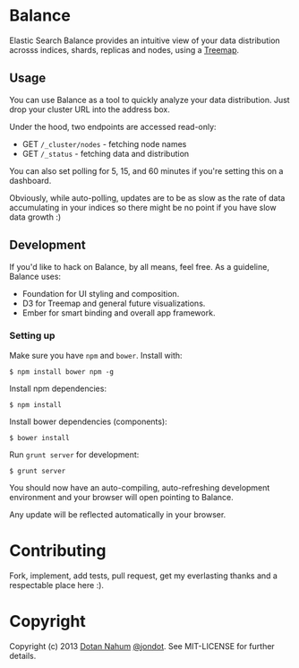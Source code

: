 # Balance

Elastic Search Balance provides an intuitive view of your data distribution acrosss indices, shards, replicas
and nodes, using a [Treemap](http://en.wikipedia.org/wiki/Treemapping).


## Usage

You can use Balance as a tool to quickly analyze your data distribution. Just drop your cluster URL into the address box. 

Under the hood, two endpoints are accessed read-only:

* GET `/_cluster/nodes` - fetching node names
* GET `/_status` - fetching data and distribution

You can also set polling for 5, 15, and 60 minutes if you're
setting this on a dashboard. 

Obviously, while auto-polling, updates are to be as slow as the rate of data accumulating in your indices so there might be
no point if you have slow data growth :)


## Development

If you'd like to hack on Balance, by all means, feel free. As a guideline, Balance
uses:

* Foundation for UI styling and composition.
* D3 for Treemap and general future visualizations.
* Ember for smart binding and overall app framework.


### Setting up

Make sure you have `npm` and `bower`. Install with:


```
$ npm install bower npm -g
```


Install npm dependencies:

```
$ npm install
```

Install bower dependencies (components):

```
$ bower install
```

Run `grunt server` for development: 

```
$ grunt server
```

You should now have an auto-compiling, auto-refreshing development
environment and your browser will open pointing to Balance.

Any update will be reflected automatically in your browser.



# Contributing

Fork, implement, add tests, pull request, get my everlasting thanks and a respectable place here :).


# Copyright

Copyright (c) 2013 [Dotan Nahum](http://gplus.to/dotan) [@jondot](http://twitter.com/jondot). See MIT-LICENSE for further details.



